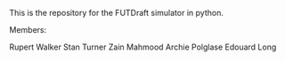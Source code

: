 This is the repository for the FUTDraft simulator in python. 

Members:

Rupert Walker
Stan Turner
Zain Mahmood
Archie Polglase
Edouard Long
